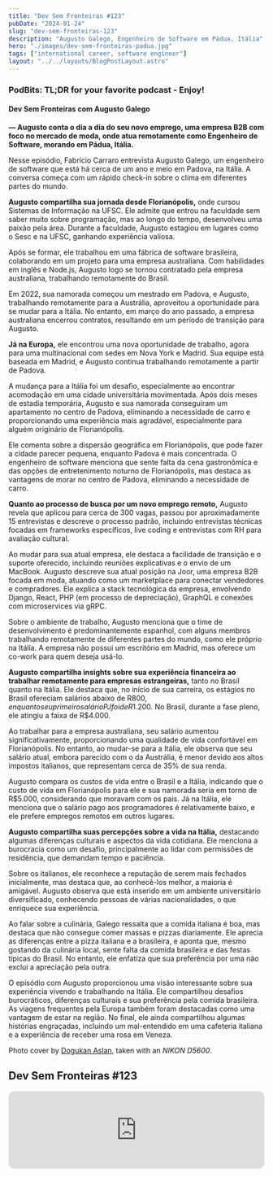 ```yaml
---
title: "Dev Sem Fronteiras #123"
pubDate: "2024-01-24"
slug: "dev-sem-fronteiras-123"
description: "Augusto Galego, Engenheiro de Software em Pádua, Itália"
hero: "./images/dev-sem-fronteiras-padua.jpg"
tags: ["international career, software engineer"]
layout: "../../layouts/BlogPostLayout.astro"
---
```


### PodBits: TL;DR for your favorite podcast - Enjoy!

#### Dev Sem Fronteiras com Augusto Galego
**— Augusto conta o dia a dia do seu novo emprego, uma empresa B2B com foco no mercado de moda, onde atua remotamente como Engenheiro de Software, morando em Pádua, Itália.**

Nesse episódio, Fabrício Carraro entrevista Augusto Galego, um engenheiro de software que está há cerca de um ano e meio em Padova, na Itália. A conversa começa com um rápido check-in sobre o clima em diferentes partes do mundo.

**Augusto compartilha sua jornada desde Florianópolis,** onde cursou Sistemas de Informação na UFSC. Ele admite que entrou na faculdade sem saber muito sobre programação, mas ao longo do tempo, desenvolveu uma paixão pela área. Durante a faculdade, Augusto estagiou em lugares como o Sesc e na UFSC, ganhando experiência valiosa.

Após se formar, ele trabalhou em uma fábrica de software brasileira, colaborando em um projeto para uma empresa australiana. Com habilidades em inglês e Node.js, Augusto logo se tornou contratado pela empresa australiana, trabalhando remotamente do Brasil.

Em 2022, sua namorada começou um mestrado em Padova, e Augusto, trabalhando remotamente para a Austrália, aproveitou a oportunidade para se mudar para a Itália. No entanto, em março do ano passado, a empresa australiana encerrou contratos, resultando em um período de transição para Augusto.

**Já na Europa,** ele encontrou uma nova oportunidade de trabalho, agora para uma multinacional com sedes em Nova York e Madrid. Sua equipe está baseada em Madrid, e Augusto continua trabalhando remotamente a partir de Padova.

A mudança para a Itália foi um desafio, especialmente ao encontrar acomodação em uma cidade universitária movimentada. Após dois meses de estadia temporária, Augusto e sua namorada conseguiram um apartamento no centro de Padova, eliminando a necessidade de carro e proporcionando uma experiência mais agradável, especialmente para alguém originário de Florianópolis.

Ele comenta sobre a dispersão geográfica em Florianópolis, que pode fazer a cidade parecer pequena, enquanto Padova é mais concentrada. O engenheiro de software menciona que sente falta da cena gastronômica e das opções de entretenimento noturno de Florianópolis, mas destaca as vantagens de morar no centro de Padova, eliminando a necessidade de carro.

**Quanto ao processo de busca por um novo emprego remoto,** Augusto revela que aplicou para cerca de 300 vagas, passou por aproximadamente 15 entrevistas e descreve o processo padrão, incluindo entrevistas técnicas focadas em frameworks específicos, live coding e entrevistas com RH para avaliação cultural.

Ao mudar para sua atual empresa, ele destaca a facilidade de transição e o suporte oferecido, incluindo reuniões explicativas e o envio de um MacBook. Augusto descreve sua atual posição na Joor, uma empresa B2B focada em moda, atuando como um marketplace para conectar vendedores e compradores. Ele explica a stack tecnológica da empresa, envolvendo Django, React, PHP (em processo de depreciação), GraphQL e conexões com microservices via gRPC.

Sobre o ambiente de trabalho, Augusto menciona que o time de desenvolvimento é predominantemente espanhol, com alguns membros trabalhando remotamente de diferentes partes do mundo, como ele próprio na Itália. A empresa não possui um escritório em Madrid, mas oferece um co-work para quem deseja usá-lo.

**Augusto compartilha insights sobre sua experiência financeira ao trabalhar remotamente para empresas estrangeiras,** tanto no Brasil quanto na Itália. Ele destaca que, no início de sua carreira, os estágios no Brasil ofereciam salários abaixo de R$800, enquanto seu primeiro salário PJ foi de R$1.200. No Brasil, durante a fase pleno, ele atingiu a faixa de R$4.000.

Ao trabalhar para a empresa australiana, seu salário aumentou significativamente, proporcionando uma qualidade de vida confortável em Florianópolis. No entanto, ao mudar-se para a Itália, ele observa que seu salário atual, embora parecido com o da Austrália, é menor devido aos altos impostos italianos, que representam cerca de 35% de sua renda.

Augusto compara os custos de vida entre o Brasil e a Itália, indicando que o custo de vida em Florianópolis para ele e sua namorada seria em torno de R$5.000, considerando que moravam com os pais. Já na Itália, ele menciona que o salário pago aos programadores é relativamente baixo, e ele prefere empregos remotos em outros lugares.

**Augusto compartilha suas percepções sobre a vida na Itália,** destacando algumas diferenças culturais e aspectos da vida cotidiana. Ele menciona a burocracia como um desafio, principalmente ao lidar com permissões de residência, que demandam tempo e paciência.

Sobre os italianos, ele reconhece a reputação de serem mais fechados inicialmente, mas destaca que, ao conhecê-los melhor, a maioria é amigável. Augusto observa que está inserido em um ambiente universitário diversificado, conhecendo pessoas de várias nacionalidades, o que enriquece sua experiência.

Ao falar sobre a culinária, Galego ressalta que a comida italiana é boa, mas destaca que não consegue comer massas e pizzas diariamente. Ele aprecia as diferenças entre a pizza italiana e a brasileira, e aponta que, mesmo gostando da culinária local, sente falta da comida brasileira e das festas típicas do Brasil. No entanto, ele enfatiza que sua preferência por uma não exclui a apreciação pela outra.

O episódio com Augusto proporcionou uma visão interessante sobre sua experiência vivendo e trabalhando na Itália. Ele compartilhou desafios burocráticos, diferenças culturais e sua preferência pela comida brasileira. As viagens frequentes pela Europa também foram destacadas como uma vantagem de estar na região. No final, ele ainda compartilhou algumas histórias engraçadas, incluindo um mal-entendido em uma cafeteria italiana e a experiência de receber uma rosa em Veneza.

Photo cover by [Dogukan Aslan](https://www.pexels.com/pt-br/@dogukan-aslan-317256976/), taken with an _NIKON D5600_.

## Dev Sem Fronteiras #123

<iframe style="border-radius:12px" src="https://open.spotify.com/embed/episode/0udqapkGhMeobF1yVsYNxX?utm_source=generator&t=0" width="100%" height="152" frameBorder="0" allowfullscreen="" allow="autoplay; clipboard-write; encrypted-media; fullscreen; picture-in-picture" loading="lazy"></iframe>